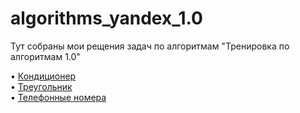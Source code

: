 # algorithms_yandex_1.0

Тут собраны мои рещения задач по алгоритмам "Тренировка по алгоритмам 1.0"

• [Кондиционер](https://github.com/Alexandr-Vell/algorithms_yandex_1.0/tree/main/Cond)  
• [Треугольник](https://github.com/Alexandr-Vell/algorithms_yandex_1.0/tree/main/Triangle)  
• [Телефонные номера](https://github.com/Alexandr-Vell/algorithms_yandex_1.0/tree/main/Triangle)



